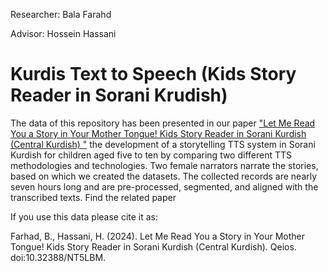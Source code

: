 Researcher: Bala Farahd

Advisor: Hossein Hassani

# Kurdis Text to Speech (Kids Story Reader in Sorani Krudish)

The data of this repository has been presented in our paper ["Let Me Read You a Story in Your Mother Tongue! Kids Story Reader in Sorani Kurdish (Central Kurdish)
"](https://www.qeios.com/read/NT5LBM) the development of a storytelling TTS system in Sorani Kurdish for children aged five to ten by comparing two different TTS methodologies and technologies. Two female narrators narrate the stories, based on which we created the datasets. The collected records are nearly seven hours long and are pre-processed, segmented, and aligned with the transcribed texts. Find the related paper 

If you use this data please cite it as:

Farhad, B., Hassani, H. (2024). Let Me Read You a Story in Your Mother Tongue! Kids Story Reader in Sorani Kurdish (Central Kurdish). Qeios. doi:10.32388/NT5LBM.
